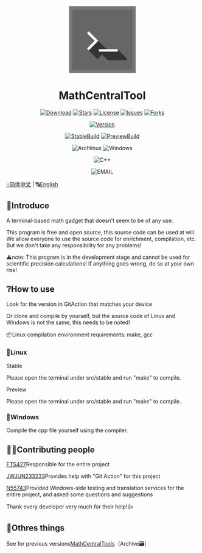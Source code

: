 <div align="center">
    <img width="175" src="/other/MCT.png"></img>
</div>

<h1 align="center">MathCentralTool</h1>

<div align="center">

[![Download](https://img.shields.io/github/downloads/QuantumLS-Studio/MathCentralTool/total?logo=github&label=Download&style=for-the-badge&color=44cc11)](https://github.com/QuantumLS-Studio/MathCentralTool/releases)
[![Stars](https://img.shields.io/github/stars/QuantumLS-Studio/MathCentralTool?logo=github&label=Stars&style=for-the-badge)](https://github.com/QuantumLS-Studio/MathCentralTool/stargazers)
[![License](https://img.shields.io/github/license/QuantumLS-Studio/MathCentralTool?logo=github&label=License&style=for-the-badge&color=ff7a35)](https://github.com/QuantumLS-Studio/MathCentralTool/blob/master/LICENSE)
[![Issues](https://img.shields.io/github/issues/QuantumLS-Studio/MathCentralTool?logo=github&lable=issues&style=for-the-badge "Issues")](https://github.com/QuantumLS-Studio/MathCentralTool/issues)
[![Forks](https://img.shields.io/github/forks/QuantumLS-Studio/MathCentralTool?logo=github&style=for-the-badge "Forks")](https://github.com/QuantumLS-Studio/MathCentralTool/forks)

[![Version](https://img.shields.io/github/v/tag/QuantumLS-Studio/MathCentralTool?label=Version&style=for-the-badge "Version")](https://github.com/QuantumLS-Studio/MathCentralTool/releases/latest)

[![StableBuild](https://img.shields.io/github/actions/workflow/status/QuantumLS-Studio/MathCentralTool/stable-build.yml?label=StableBuild&style=for-the-badge "Stable Build")](https://github.com/QuantumLS-Studio/MathCentralTool/actions)
[![PreviewBuild](https://img.shields.io/github/actions/workflow/status/QuantumLS-Studio/MathCentralTool/preview-build.yml?label=PreviewBuild&style=for-the-badge "PreviewBuild")](https://github.com/QuantumLS-Studio/MathCentralTool/actions)

![Archlinux](https://img.shields.io/badge/archlinux-1E90FF?style=for-the-badge&logo=archlinux&logoColor=white)
![Windows](https://img.shields.io/badge/windows-4682B4?style=for-the-badge&logo=windows&logoColor=white)

![C++](https://img.shields.io/badge/c++-4B0082?style=for-the-badge&logoColor=white)

![EMAIL](https://img.shields.io/badge/EMAIL-fts427%40outlook.com-4169E1?style=for-the-badge&logoColor=white)
 
</div>

[🀄简体中文](/README_zh.md)  |  🔠[English](/README.md)

## 📃Introduce
A terminal-based math gadget that doesn't seem to be of any use.

This program is free and open source, this source code can be used at will. We allow everyone to use the source code for enrichment, compilation, etc. But we don't take any responsibility for any problems!

⚠note: This program is in the development stage and cannot be used for scientific precision calculations! If anything goes wrong, do so at your own risk!

## ❔How to use 

Look for the version in GitAction that matches your device

Or clone and compile by yourself, but the source code of Linux and Windows is not the same, this needs to be noted!

📦Linux compilation environment requirements: make, gcc

### 🐧Linux

Stable

Please open the terminal under src/stable and run "make" to compile.

Preview

Please open the terminal under src/stable and run "make" to compile.

### 💠Windows

Compile the cpp file yourself using the compiler.

## 🧑‍💻Contributing people

[FTS427](https://github.com/FTS427)Responsible for the entire project

[JWJUN233233](https://github.com/JWJUN233233)Provides help with "Git Action" for this project

[N55743](https://github.com/N55743)Provided Windows-side testing and translation services for the entire project, and asked some questions and suggestions

Thank every developer very much for their help!👍

## 👀Othres things

See for previous versions[MathCentralTools](https://github.com/FTS427/MathCentralTools)（Archive🗃️）

